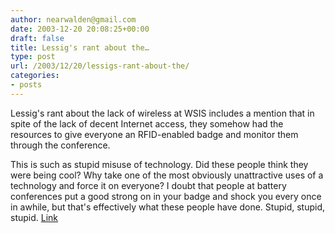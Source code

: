 ```yaml
---
author: nearwalden@gmail.com
date: 2003-12-20 20:08:25+00:00
draft: false
title: Lessig's rant about the…
type: post
url: /2003/12/20/lessigs-rant-about-the/
categories:
- posts
---
```


Lessig's rant about the lack of wireless at WSIS includes a mention that in spite of the lack of decent Internet access, they somehow had the resources to give everyone an RFID-enabled badge and monitor them through the conference.  

This is such as stupid misuse of technology.  Did these people think they were being cool?  Why take one of the most obviously unattractive uses of a technology and force it on everyone?   I doubt that people at battery conferences put a good strong on in your badge and shock you every once in awhile, but that's effectively what these people have done.  Stupid, stupid, stupid.  [Link](//www.lessig.org/blog/archives/001642.shtml')



